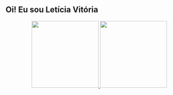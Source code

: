 ## Oi! Eu sou Letícia Vitória

<div align="center">
  <a href="https://github.com/Leticiavvs13">
  <img height="180em" src="https://github-readme-stats.vercel.app/api?username=Leticiavvs13&show_icons=true&theme=dracula&include_all_commits=true&count_private=true"/>
  <img height="180em" src="https://github-readme-stats.vercel.app/api/top-langs/?username=Leticiavvs13&layout=compact&langs_count=7&theme=dracula"/>
</div>
